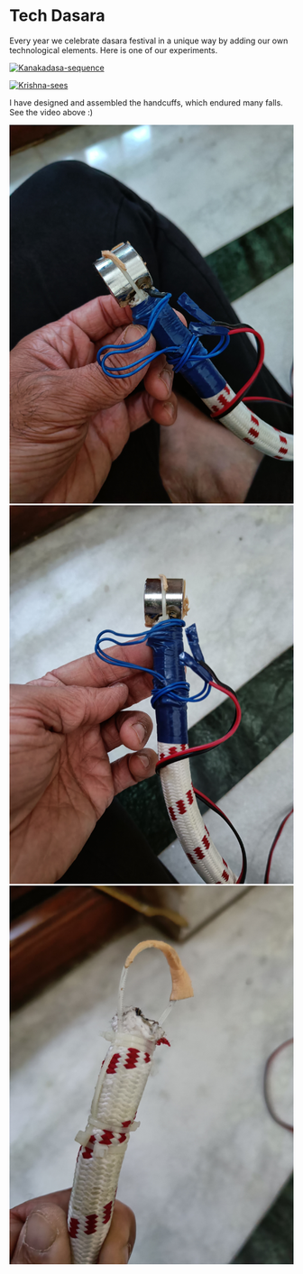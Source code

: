 # Tech Dasara

Every year we celebrate dasara festival in a unique way by adding our own technological elements. Here is one of our experiments.

[![Kanakadasa-sequence](https://img.youtube.com/vi/ItrnnqIhhGI/0.jpg)](https://www.youtube.com/watch?v=ItrnnqIhhGI)

[![Krishna-sees](https://img.youtube.com/vi/Cs57pRloChs/0.jpg)](https://www.youtube.com/watch?v=Cs57pRloChs)

I have designed and assembled the handcuffs, which endured many falls. See the video above :)

![handcuffs](IMG20221006175004.jpg "handcuffs")
![handcuffs](IMG20221006175009.jpg "handcuffs")
![handcuffs](IMG20221006175421.jpg "handcuffs")